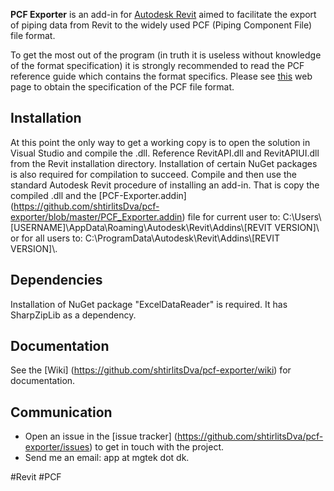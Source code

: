 **PCF Exporter** is an add-in for [Autodesk Revit](http://www.autodesk.com/products/revit-family/overview) aimed to facilitate the export of piping data from Revit to the widely used PCF (Piping Component File) file format.

To get the most out of the program (in truth it is useless without knowledge of the format specification) it is strongly recommended to read the PCF reference guide which contains the format specifics. Please see [this](http://www.intergraph.com/assets/pressreleases/2015/05-12-2015.aspx) web page to obtain the specification of the PCF file format.

## Installation

At this point the only way to get a working copy is to open the solution in Visual Studio and compile the .dll. Reference RevitAPI.dll and RevitAPIUI.dll from the Revit installation directory. Installation of certain NuGet packages is also required for compilation to succeed. Compile and then use the standard Autodesk Revit procedure of installing an add-in. That is copy the compiled .dll and the [PCF-Exporter.addin] (https://github.com/shtirlitsDva/pcf-exporter/blob/master/PCF_Exporter.addin) file for current user to: C:\Users\\[USERNAME]\AppData\Roaming\Autodesk\Revit\Addins\\[REVIT VERSION]\ or for all users to: C:\ProgramData\Autodesk\Revit\Addins\\[REVIT VERSION]\\.

## Dependencies

Installation of NuGet package "ExcelDataReader" is required. It has SharpZipLib as a dependency.

## Documentation

See the [Wiki] (https://github.com/shtirlitsDva/pcf-exporter/wiki) for documentation.

## Communication

- Open an issue in the [issue tracker] (https://github.com/shtirlitsDva/pcf-exporter/issues) to get in touch with the project.
- Send me an email: app at mgtek dot dk.

\#Revit \#PCF
